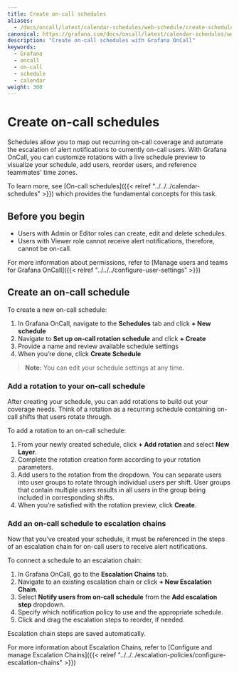 ```yaml
---
title: Create on-call schedules
aliases:
  - /docs/oncall/latest/calendar-schedules/web-schedule/create-schedule/
canonical: https://grafana.com/docs/oncall/latest/calendar-schedules/web-schedule/create-schedule/
description: "Create on-call schedules with Grafana OnCall"
keywords:
  - Grafana
  - oncall
  - on-call
  - schedule
  - calendar
weight: 300
---
```


# Create on-call schedules

Schedules allow you to map out recurring on-call coverage and automate the escalation of alert notifications to
currently on-call users. With Grafana OnCall, you can customize rotations with a live schedule preview to visualize
your schedule, add users, reorder users, and reference teammates' time zones.

To learn more, see [On-call schedules]({{< relref "../../../calendar-schedules" >}}) which provides the fundamental
concepts for this task.

## Before you begin

- Users with Admin or Editor roles can create, edit and delete schedules.
- Users with Viewer role cannot receive alert notifications, therefore, cannot be on-call.

For more information about permissions, refer to
[Manage users and teams for Grafana OnCall]({{< relref "../../../configure-user-settings" >}})

## Create an on-call schedule

To create a new on-call schedule:

1. In Grafana OnCall, navigate to the **Schedules** tab and click **+ New schedule**
1. Navigate to **Set up on-call rotation schedule** and click **+ Create**
1. Provide a name and review available schedule settings
1. When you’re done, click **Create Schedule**

> **Note:** You can edit your schedule settings at any time.

### Add a rotation to your on-call schedule

After creating your schedule, you can add rotations to build out your coverage needs.
Think of a rotation as a recurring schedule containing on-call shifts that users rotate through.

To add a rotation to an on-call schedule:

1. From your newly created schedule, click **+ Add rotation** and select **New Layer**.
1. Complete the rotation creation form according to your rotation parameters.
1. Add users to the rotation from the dropdown.
   You can separate users into user groups to rotate through individual users per shift.
   User groups that contain
   multiple users results in all users in the group being included in corresponding shifts.
1. When you’re satisfied with the rotation preview, click **Create**.

### Add an on-call schedule to escalation chains

Now that you’ve created your schedule, it must be referenced in the steps of an escalation chain for on-call users
to receive alert notifications.

To connect a schedule to an escalation chain:

1. In Grafana OnCall, go to the **Escalation Chains** tab.
1. Navigate to an existing escalation chain or click **+ New Escalation Chain**.
1. Select **Notify users from on-call schedule** from the **Add escalation step** dropdown.
1. Specify which notification policy to use and the appropriate schedule.
1. Click and drag the escalation steps to reorder, if needed.

Escalation chain steps are saved automatically.

For more information about Escalation Chains, refer to
[Configure and manage Escalation Chains]({{< relref "../../../escalation-policies/configure-escalation-chains" >}})
